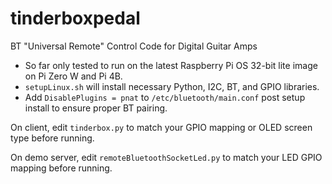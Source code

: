 # tinderboxpedal
BT "Universal Remote" Control Code for Digital Guitar Amps

* So far only tested to run on the latest Raspberry Pi OS 32-bit lite image on Pi Zero W and Pi 4B.
* `setupLinux.sh` will install necessary Python, I2C, BT, and GPIO libraries.
* Add `DisablePlugins = pnat` to `/etc/bluetooth/main.conf` post setup install to ensure proper BT pairing.

On client, edit `tinderbox.py` to match your GPIO mapping or OLED screen type before running.

On demo server, edit `remoteBluetoothSocketLed.py` to match your LED GPIO mapping before running.

